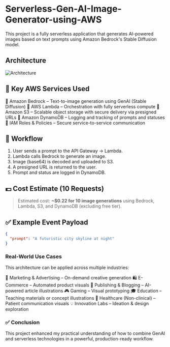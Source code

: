 # Serverless-Gen-AI-Image-Generator-using-AWS
This project is a fully serverless application that generates AI-powered images based on text prompts using Amazon Bedrock's Stable Diffusion model.

## Architecture

![Architecture](https://github.com/user-attachments/assets/13beba66-7f1c-429f-a280-90a88def5976)



## 🧰 Key AWS Services Used
🔹 Amazon Bedrock – Text-to-image generation using GenAI (Stable Diffusion)
🔹 AWS Lambda – Orchestration with fully serverless compute
🔹 Amazon S3 – Scalable object storage with secure delivery via presigned URLs
🔹 Amazon DynamoDB – Logging and tracking of prompts and statuses
🔹 IAM Roles & Policies – Secure service-to-service communication

## 🔁 Workflow

1. User sends a prompt to the API Gateway → Lambda.
2. Lambda calls Bedrock to generate an image.
3. Image (base64) is decoded and uploaded to S3.
4. A presigned URL is returned to the user.
5. Prompt and status are logged in DynamoDB.

## 💵 Cost Estimate (10 Requests)

> Estimated cost: **~$0.22 for 10 image generations** using Bedrock, Lambda, S3, and DynamoDB (excluding free tier).

## ✅ Example Event Payload

```json
{
  "prompt": "A futuristic city skyline at night"
}
```

###  Real-World Use Cases
This architecture can be applied across multiple industries:

🎨 Marketing & Advertising – On-demand creative generation
🛍️ E-Commerce – Automated product visuals
📰 Publishing & Blogging – AI-powered article illustrations
🎮 Gaming – Visual prototyping
🎓 Education – Teaching materials or concept illustrations
🏥 Healthcare (Non-clinical) – Patient communication visuals
💡 Innovation Labs – Ideation & design exploration

### ✅ Conclusion
This project enhanced my practical understanding of how to combine GenAI and serverless technologies in a powerful, production-ready workflow.
